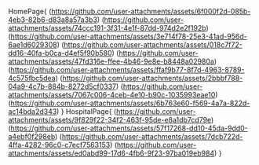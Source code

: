 HomePage{
(https://github.com/user-attachments/assets/6f000f2d-085b-4eb3-82b6-d83a8a57a3b3)
(https://github.com/user-attachments/assets/74ccc191-3f31-4e1f-87dd-974d2e2f192b)
(https://github.com/user-attachments/assets/3e714f78-25e3-41ad-956d-6ae1d6029308)
(https://github.com/user-attachments/assets/018c7f72-dd16-40fa-b0ca-d4ef5f90b580)
(https://github.com/user-attachments/assets/47fd316e-ffee-4b46-9e8e-b8448a02980a)
(https://github.com/user-attachments/assets/ffaf9b77-8f7d-4963-8789-4c575fbc5dea)
(https://github.com/user-attachments/assets/2bbbf788-04a9-4c7b-884b-8272d5cf0337)
(https://github.com/user-attachments/assets/7067c006-4ceb-4e10-b90c-1035993eae10)
(https://github.com/user-attachments/assets/6b763e60-f569-4a7a-822d-ac14bda2d343)
}
HospitalPage{
(https://github.com/user-attachments/assets/9f829f22-34f2-463f-95de-e8a1db7cd79e)
(https://github.com/user-attachments/assets/57f17268-dd10-45da-9dd0-a4ebf0f298eb)
(https://github.com/user-attachments/assets/7dcb722d-4ffa-4282-96c0-c7ecf7563153)
(https://github.com/user-attachments/assets/ed0abd99-17d6-4fb6-9f23-97ba019eb984)
}
